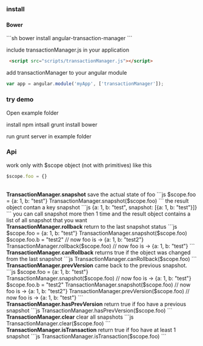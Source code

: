 <h3> install <H3>

<h4>Bower</h3>
```sh
bower install angular-transaction-manager
```

include transactionManager.js in your application

```html
 <script src="scripts/transactionManager.js"></script>
```

add transactionManager to your angular module

```js
var app = angular.module('myApp', ['transactionManager']);
```


<h3> try demo </h3>

Open example folder

install npm
intsall grunt
install bower

run grunt server in example folder


<h3>Api</h3>

work only with $scope object (not with primitives) like this
```js
$scope.foo = {}
```
<br>
<b>TransactionManager.snapshot</b>
save the actual state of foo
```js
$scope.foo = {a: 1, b: "test"}
TransactionManager.snapshot($scope.foo)
```
the result object contan a key snapshot
```js 
{a: 1, b: "test", snapshot: [{a: 1, b: "test"}]}
```
you can call snapshot more then 1 time and the result object contains a list of all snapshot that you want

<br>
<b>TransactionManager.rollback</b>
return to the last snapshot status
```js
$scope.foo = {a: 1, b: "test"}
TransactionManager.snapshot($scope.foo)
$scope.foo.b = "test2" // now foo is ->  {a: 1, b: "test2"}
TransactionManager.rollback($scope.foo)
// now foo is ->  {a: 1, b: "test"}
```

<br>
<b>TransactionManager.canRollback</b>
returns true if the object was changed from the last snapshot
```js
TransactionManager.canRollback($scope.foo)
```

<br>
<b>TransactionManager.prevVersion</b>
came back to the previous snapshot.
```js
$scope.foo = {a: 1, b: "test"}
TransactionManager.snapshot($scope.foo) // now foo is -> {a: 1, b: "test"}
$scope.foo.b = "test2"
TransactionManager.snapshot($scope.foo) // now foo is -> {a: 1, b: "test2"}
TransactionManager.prevVersion($scope.foo)
// now foo is ->  {a: 1, b: "test"}
```

<br>
<b>TransactionManager.hasPrevVersion</b>
return true if foo have a previous snapshot
```js
TransactionManager.hasPrevVersion($scope.foo)
```

<br>
<b>TransactionManager.clear</b>
clear all snapshots
```js
TransactionManager.clear($scope.foo)
```
<br>
<b>TransactionManager.isTransaction</b>
return true if foo have at least 1 snapshot
```js
TransactionManager.isTransaction($scope.foo)
```
